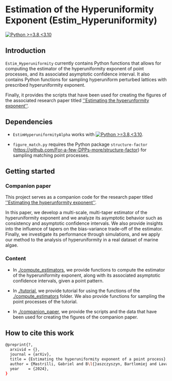 # Estimation of the Hyperuniformity Exponent (Estim_Hyperuniformity)

[![Python >=3.8,<3.10](https://img.shields.io/badge/python->=3.8,<3.10-blue.svg)](https://www.python.org/downloads/release/python-371/)

## Introduction

`Estim_Hyperuniformity` currently contains Python functions that allows for computing the estimator of the hyperuniformity exponent of point processes, and its associated asymptotic confidence interval. It also contains Python functions for sampling hyperuniform perturbed lattices with prescribed hyperuniformity exponent. 

Finally, it provides the scripts that have been used for creating the figures of the associated research paper titled [''Estimating the hyperunformity exponent''](https://arxiv.org).

## Dependencies

- `EstimHyperuniformityAlpha` works with [![Python >=3.8,<3.10](https://img.shields.io/badge/python->=3.8,<3.10-blue.svg)](https://www.python.org/downloads/release/python-371/).

- ``figure_match.py`` requires the Python package `structure-factor` (https://github.com/For-a-few-DPPs-more/structure-factor) for sampling matching point processes. 

## Getting started

### Companion paper

This project serves as a companion code for the research paper titled [''Estimating the hyperunformity exponent''](https://arxiv.org).

In this paper, we develop a multi-scale, multi-taper estimator of the hyperuniformity exponent and we analyze its asymptotic behavior such as consistency and asymptotic confidence intervals. We also provide insights into the influence of tapers on the bias-variance trade-off of the estimator. Finally, we investigate its performance through simulations, and we apply our method to the analysis of hyperuniformity in a real dataset of marine algae.

### Content

- In [./compute_estimators](./compute_estimators), we provide functions to compute the estimator of the hyperuniformity exponent, along with its associated asymptotic confidence intervals, given a point pattern.

- In [./tutorial](./tutorial), we provide tutorial for using the functions of the [./compute_estimators](./compute_estimators) folder. We also provide functions for sampling the point processes of the tutorial.

- In [./companion_paper](./companion_paper), we provide the scripts and the data that have been used for creating the figures of the companion paper.

## How to cite this work

  ```bash
  @preprint{?,
    arxivid = {},
    journal = {arXiv},
    title = {Estimating the hyperuniformity exponent of a point process},
    author = {Mastrilli, Gabriel and B\l{}aszczyszyn, Bartlomiej and Lavancier, Fr\'ed\'eric}, 
    year    = {2024},
  }
  ```






